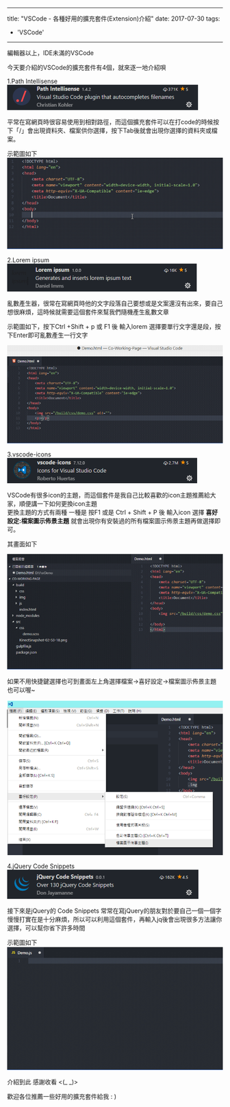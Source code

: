 
---
title: "VSCode - 各種好用的擴充套件(Extension)介紹"
date: 2017-07-30
tags: 
  - 'VSCode'
---

編輯器以上，IDE未滿的VSCode

今天要介紹的VSCode的擴充套件有4個，就來逐一地介紹唄

1.Path Intellisense![](/img/2017-143557/1501392178_7511.png)

平常在寫網頁時很容易使用到相對路徑，而這個擴充套件可以在打code的時候按下「/」會出現資料夾、檔案供你選擇，按下Tab後就會出現你選擇的資料夾或檔案。

示範圖如下![](/img/2017-143557/1501393092_82431.gif)

2.Lorem ipsum![](/img/2017-143557/1501392129_4553.png)

亂數產生器，很常在寫網頁時他的文字段落自己要想或是文案還沒有出來，要自己想很麻煩，這時候就需要這個套件來幫我們隨機產生亂數文章

示範圖如下，按下Ctrl +Shift + p 或 F1 後 輸入lorem 選擇要單行文字還是段，按下Enter即可亂數產生一行文字

![](/img/2017-143557/1501394796_9064.gif)

3.vscode-icons![](/img/2017-143557/1501392139_46674.png)

VSCode有很多icon的主題，而這個套件是我自己比較喜歡的icon主題推薦給大家，順便講一下如何更換icon主題  
更換主題的方式有兩種 一種是 按F1 或是 Ctrl + Shift + P 後 輸入icon 選擇 **喜好設定:檔案圖示佈景主題** 就會出現你有安裝過的所有檔案圖示佈景主題再做選擇即可。

其畫面如下

![](/img/2017-143557/1501395707_24754.gif)

如果不用快捷鍵選擇也可到畫面左上角選擇檔案->喜好設定->檔案圖示佈景主題 也可以喔~

![](/img/2017-143557/1501395368_99793.png)

4.jQuery Code Snippets  
![](/img/2017-143557/1501392214_13589.png)

接下來是jQuery的 Code Snippets 常常在寫jQuery的朋友對於要自己一個一個字慢慢打實在是十分麻煩，所以可以利用這個套件，再輸入jq後會出現很多方法讓你選擇，可以幫你省下許多時間

示範圖如下![](/img/2017-143557/1501395942_38448.gif)

介紹到此 感謝收看 <(\_ \_)>

歡迎各位推薦一些好用的擴充套件給我 : )